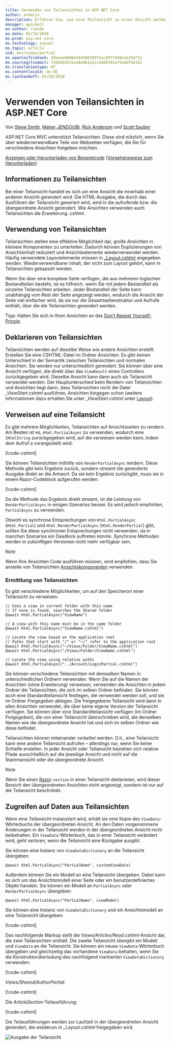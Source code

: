 ```yaml
---
title: Verwenden von Teilansichten in ASP.NET Core
author: ardalis
description: Erfahren Sie, wie eine Teilansicht zu einer Ansicht werden kann, die innerhalb einer anderen Ansicht gerendert wird, und wann diese in ASP.NET Core-Apps verwendet werden sollten.
manager: wpickett
ms.author: riande
ms.date: 03/14/2018
ms.prod: asp.net-core
ms.technology: aspnet
ms.topic: article
uid: mvc/views/partial
ms.openlocfilehash: 3deaaeb666e5443d0784f2ac6977e58e1b25d711
ms.sourcegitcommit: 71b93b42cbce8a9b1a12c4d88391e75a4dfb6162
ms.translationtype: HT
ms.contentlocale: de-DE
ms.lasthandoff: 03/20/2018
---
```

# <a name="partial-views-in-aspnet-core"></a>Verwenden von Teilansichten in ASP.NET Core

Von [Steve Smith](https://ardalis.com/), [Maher JENDOUBI](https://twitter.com/maherjend), [Rick Anderson](https://twitter.com/RickAndMSFT) und [Scott Sauber](https://twitter.com/scottsauber)

ASP.NET Core MVC unterstützt Teilansichten. Diese sind nützlich, wenn Sie über wiederverwendbare Teile von Webseiten verfügen, die Sie für verschiedene Ansichten freigeben möchten.

[Anzeigen oder Herunterladen von Beispielcode](https://github.com/aspnet/Docs/tree/master/aspnetcore/mvc/views/partial/sample) ([Vorgehensweise zum Herunterladen](xref:tutorials/index#how-to-download-a-sample))

## <a name="what-are-partial-views"></a>Informationen zu Teilansichten

Bei einer Teilansicht handelt es sich um eine Ansicht die innerhalb einer anderen Ansicht gerendert wird. Die HTML-Ausgabe, die durch das Ausführen der Teilansicht generiert wird, wird in die aufrufende bzw. die übergeordnete Ansicht gerendert. Wie Ansichten verwenden auch Teilansichten die Erweiterung *.cshtml*.

## <a name="when-should-i-use-partial-views"></a>Verwendung von Teilansichten

Teilansichten stellen eine effektive Möglichkeit dar, große Ansichten in kleinere Komponenten zu unterteilen. Dadurch können Duplizierungen von Ansichtsinhalt reduziert und Ansichtselemente wiederverwendet werden. Häufig verwendete Layoutelemente müssen in [_Layout.cshtml](layout.md) angegeben werden. Wiederverwendbarer Inhalt, der nicht zum Layout gehört, kann in Teilansichten gekapselt werden.

Wenn Sie über eine komplexe Seite verfügen, die aus mehreren logischen Bestandteilen besteht, ist es hilfreich, wenn Sie mit jedem Bestandteil als einzelne Teilansichten arbeiten. Jeder Bestandteil der Seite kann unabhängig vom Rest der Seite angezeigt werden, wodurch die Ansicht der Seite viel einfacher wird, da sie nur die Gesamtseitenstruktur und Aufrufe enthält, über die die Teilansichten gerendert werden.

Tipp: Halten Sie sich in Ihren Ansichten an das [Don’t Repeat Yourself-Prinzip](http://deviq.com/don-t-repeat-yourself/).

## <a name="declaring-partial-views"></a>Deklarieren von Teilansichten

Teilansichten werden auf dieselbe Weise wie andere Ansichten erstellt: Erstellen Sie eine *CSHTML*-Datei im Ordner *Ansichten*. Es gibt keinen Unterschied in der Semantik zwischen Teilansichten und normalen Ansichten. Sie werden nur unterschiedlich gerendert. Sie können über eine Ansicht verfügen, die direkt über das `ViewResult` eines Controllers zurückgegeben wird. Dieselbe Ansicht kann dann auch als Teilansicht verwendet werden. Der Hauptunterschied beim Rendern von Teilansichten und Ansichten liegt darin, dass Teilansichten nicht die Datei *_ViewStart.cshtml* ausführen, Ansichten hingegen schon (weitere Informationen dazu erhalten Sie unter *_ViewStart.cshtml* unter [Layout](layout.md)).

## <a name="referencing-a-partial-view"></a>Verweisen auf eine Teilansicht

Es gibt mehrere Möglichkeiten, Teilansichten auf Ansichtsseiten zu rendern. Am Besten ist es, `Html.PartialAsync` zu verwenden, wodurch eine `IHtmlString` zurückgegeben wird, auf die verwiesen werden kann, indem dem Aufruf `@` vorangestellt wird:

[!code-cshtml[](partial/sample/src/PartialViewsSample/Views/Home/About.cshtml?range=8)]

Sie können Teilansichten mithilfe von `RenderPartialAsync` rendern. Diese Methode gibt kein Ergebnis zurück, sondern streamt die gerenderte Ausgabe direkt an die Antwort. Da sie kein Ergebnis zurückgibt, muss sie in einem Razor-Codeblock aufgerufen werden:

[!code-cshtml[](partial/sample/src/PartialViewsSample/Views/Home/About.cshtml?range=11-13)]

Da die Methode das Ergebnis direkt streamt, ist die Leistung von `RenderPartialAsync` in einigen Szenarios besser. Es wird jedoch empfohlen, `PartialAsync` zu verwenden.

Obwohl es synchrone Entsprechungen von `Html.PartialAsync` (`Html.Partial`) und `Html.RenderPartialAsync` (`Html.RenderPartial`) gibt, sollten Sie diese synchronen Entsprechungen nicht verwenden, da in manchen Szenarios ein Deadlock auftreten könnte. Synchrone Methoden werden in zukünftigen Versionen nicht mehr verfügbar sein.

> [!NOTE]
> Wenn Ihre Ansichten Code ausführen müssen, wird empfohlen, dass Sie anstelle von Teilansichten [Ansichtskomponenten](view-components.md) verwenden.

### <a name="partial-view-discovery"></a>Ermittlung von Teilansichten

Es gibt verschiedene Möglichkeiten, um auf den Speicherort einer Teilansicht zu verweisen:

```cshtml
// Uses a view in current folder with this name
// If none is found, searches the Shared folder
@await Html.PartialAsync("ViewName")

// A view with this name must be in the same folder
@await Html.PartialAsync("ViewName.cshtml")

// Locate the view based on the application root
// Paths that start with "/" or "~/" refer to the application root
@await Html.PartialAsync("~/Views/Folder/ViewName.cshtml")
@await Html.PartialAsync("/Views/Folder/ViewName.cshtml")

// Locate the view using relative paths
@await Html.PartialAsync("../Account/LoginPartial.cshtml")
```

Sie können verschiedene Teilansichten mit demselben Namen in unterschiedlichen Ordnern verwenden. Wenn Sie auf die Namen der Ansichten (ohne Erweiterung) verweisen, verwenden die Ansichten in jedem Ordner die Teilansichten, die sich im selben Ordner befinden. Sie können auch eine Standardteilansicht festlegen, die verwendet werden soll, und sie im Ordner *Freigegeben* ablegen. Die freigegebene Teilansicht wird dann in allen Ansichten verwendet, die über keine eigene Version der Teilansicht verfügen. Sie können über eine Standardteilansicht verfügen (im Ordner *Freigegeben*), die von einer Teilansicht überschrieben wird, die denselben Namen wie die übergeordnete Ansicht hat und sich im selben Ordner wie diese befindet.

Teilansichten können miteinander *verkettet* werden. D.h., eine Teilansicht kann eine andere Teilansicht aufrufen – allerdings nur, wenn Sie keine Schleife erstellen. In jeder Ansicht oder Teilansicht beziehen sich relative Pfade ausschließlich auf die jeweilige Ansicht und nicht auf die Stammansicht oder die übergeordnete Ansicht.

> [!NOTE]
> Wenn Sie einen [Razor](razor.md)-`section` in einer Teilansicht deklarieren, wird dieser Bereich den übergeordneten Ansichten nicht angezeigt, sondern ist nur auf die Teilansicht beschränkt.

## <a name="accessing-data-from-partial-views"></a>Zugreifen auf Daten aus Teilansichten

Wenn eine Teilansicht instanziiert wird, erhält sie eine Kopie des `ViewData`-Wörterbuchs der übergeordneten Ansicht. An den Daten vorgenommene Änderungen in der Teilansicht werden in der übergeordneten Ansicht nicht beibehalten. Ein `ViewData`-Wörterbuch, das in einer Teilansicht verändert wird, geht verloren, wenn die Teilansicht eine Rückgabe ausgibt.

Sie können eine Instanz von `ViewDataDictionary` an die Teilansicht übergeben:

```cshtml
@await Html.PartialAsync("PartialName", customViewData)
```

Außerdem können Sie ein Modell an eine Teilansicht übergeben. Dabei kann es sich um das Ansichtsmodell einer Seite oder ein benutzerdefiniertes Objekt handeln. Sie können ein Modell an `PartialAsync` oder `RenderPartialAsync` übergeben:

```cshtml
@await Html.PartialAsync("PartialName", viewModel)
```

Sie können eine Instanz von `ViewDataDictionary` und ein Ansichtsmodell an eine Teilansicht übergeben:

[!code-cshtml[](partial/sample/src/PartialViewsSample/Views/Articles/Read.cshtml?range=15-16)]

Das nachfolgende Markup stellt die *Views/Articles/Read.cshtml*-Ansicht dar, die zwei Teilansichten enthält. Die zweite Teilansicht übergibt ein Modell und `ViewData` an die Teilansicht. Sie können ein neues `ViewData`-Wörterbuch übergeben und gleichzeitig das vorhandene `ViewData` behalten, wenn Sie die Konstruktorüberladung des nachfolgend markierten `ViewDataDictionary` verwenden:

[!code-cshtml[](partial/sample/src/PartialViewsSample/Views/Articles/Read.cshtml)]

*Views/Shared/AuthorPartial*:

[!code-cshtml[](partial/sample/src/PartialViewsSample/Views/Shared/AuthorPartial.cshtml)]

Die *ArticleSection*-Teilausführung:

[!code-cshtml[](partial/sample/src/PartialViewsSample/Views/Articles/ArticleSection.cshtml)]

Die Teilausführungen werden zur Laufzeit in der übergeordneten Ansicht gerendert, die wiederum in *_Layout.cshtml* freigegeben wird.

![Ausgabe der Teilansicht](partial/_static/output.png)

